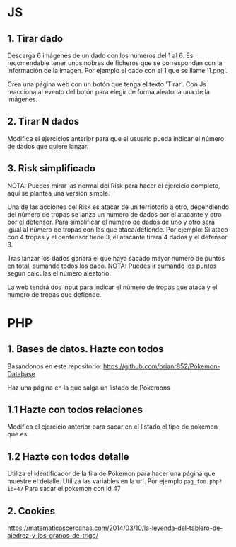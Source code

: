 # JS

## 1. Tirar dado

Descarga 6 imágenes de un dado con los números del 1 al 6. Es recomendable tener unos nobres de ficheros que se correspondan con la información de la imagen. Por ejemplo el dado con el 1 que se llame '1.png'.

Crea una página web con un botón que tenga el texto 'Tirar'. Con Js reacciona al evento del botón para elegir de forma aleatoria una de la imágenes.

## 2. Tirar N dados

Modifica el ejercicios anterior para que el usuario pueda indicar el número de dados que quiere lanzar.

## 3. Risk simplificado

NOTA: Puedes mirar las normal del Risk para hacer el ejercicio completo, aquí se plantea una versión simple.

Una de las acciones del Risk es atacar de un terriotorio a otro, dependiendo del número de tropas se lanza un número de dados por el atacante y otro por el defensor. Para simplificar el número de dados de uno y otro será igual al número de tropas con las que ataca/defiende. Por ejemplo: Si ataco con 4 tropas y el denfensor tiene 3, el atacante tirará 4 dados y el defensor 3.

Tras lanzar los dados ganará el que haya sacado mayor número de puntos en total, sumando todos los dado. NOTA: Puedes ir sumando los puntos según calculas el número aleatorio.

La web tendrá dos input para indicar el número de tropas que ataca y el número de tropas que defiende.

# PHP

## 1. Bases de datos. Hazte con todos

Basandonos en este repositorio: https://github.com/brianr852/Pokemon-Database

Haz una página en la que salga un listado de Pokemons

## 1.1 Hazte con todos relaciones

Modifica el ejercicio anterior para sacar en el listado el tipo de pokemon que es.

## 1.2 Hazte con todos detalle

Utiliza el identificador de la fila de Pokemon para hacer una página que muestre el detalle. Utiliza las variables en la url. Por ejemplo ```pag_foo.php?id=47``` Para sacar el pokemon con id 47

## 2. Cookies

https://matematicascercanas.com/2014/03/10/la-leyenda-del-tablero-de-ajedrez-y-los-granos-de-trigo/